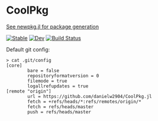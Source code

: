 # CoolPkg

[See newpkg.jl for package generation](newpkg.jl)

[![Stable](https://img.shields.io/badge/docs-stable-blue.svg)](https://danielw2904.github.io/CoolPkg.jl/stable)
[![Dev](https://img.shields.io/badge/docs-dev-blue.svg)](https://danielw2904.github.io/CoolPkg.jl/dev)
[![Build Status](https://github.com/danielw2904/CoolPkg.jl/workflows/CI/badge.svg)](https://github.com/danielw2904/CoolPkg.jl/actions)

Default git config:

```
> cat .git/config 
[core]
        bare = false
        repositoryformatversion = 0
        filemode = true
        logallrefupdates = true
[remote "origin"]
        url = https://github.com/danielw2904/CoolPkg.jl
        fetch = +refs/heads/*:refs/remotes/origin/*
        fetch = refs/heads/master
        push = refs/heads/master
```
